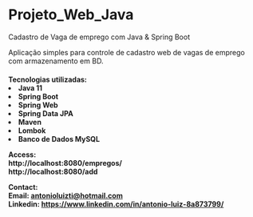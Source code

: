 # Projeto_Web_Java
Cadastro de Vaga de emprego com Java &amp; Spring Boot

Aplicação simples para controle de cadastro web de vagas de emprego com armazenamento em BD.

<h4>Tecnologias utilizadas:
<li> Java 11
<li> Spring Boot
<li> Spring Web
<li> Spring Data JPA
<li> Maven
<li> Lombok
<li> Banco de Dados MySQL

  Access:<br>
http://localhost:8080/empregos/<br>
http://localhost:8080/add

Contact:<br>
Email: antonioluizti@hotmail.com<br>
Linkedin: https://www.linkedin.com/in/antonio-luiz-8a873799/
